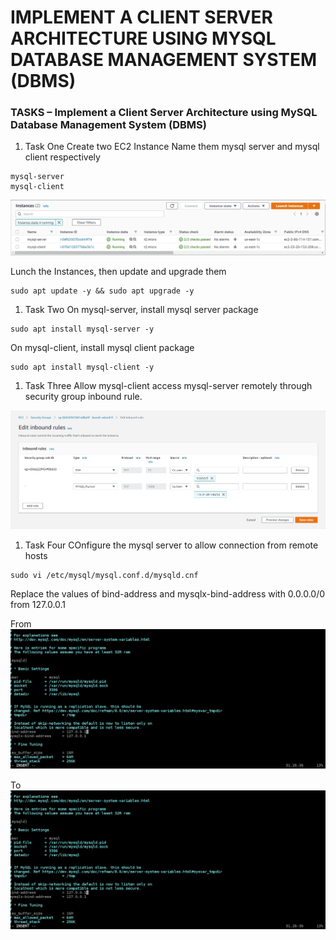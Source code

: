 # **IMPLEMENT A CLIENT SERVER ARCHITECTURE USING MYSQL DATABASE MANAGEMENT SYSTEM (DBMS)** #

### **TASKS – Implement a Client Server Architecture using MySQL Database Management System (DBMS)** ###

1. Task One
  Create two EC2 Instance
  Name them mysql server and mysql client respectively
  ~~~
  mysql-server
  mysql-client
  ~~~
  
  ![image](mysql-instances.jpg)
  
  Lunch the Instances, then update and upgrade them
  ~~~
  sudo apt update -y && sudo apt upgrade -y
  ~~~

1. Task Two
  On mysql-server, install mysql server package
  ~~~
  sudo apt install mysql-server -y
  ~~~
  
  On mysql-client, install mysql client package
  ~~~
  sudo apt install mysql-client -y
  ~~~
  
1. Task Three
  Allow mysql-client access mysql-server remotely through security group inbound rule.
  
  ![image](mysql-inbound-rule.jpg)
  
1. Task Four
  COnfigure the mysql server to allow connection from remote hosts
  ~~~
  sudo vi /etc/mysql/mysql.conf.d/mysqld.cnf
  ~~~
  Replace the values of bind-address and mysqlx-bind-address with 0.0.0.0/0 from 127.0.0.1
  
  From
  ![image](mysql_bind_unchanged.jpg)
  
  To
  ![image](mysql_bind_unchanged.jpg)

